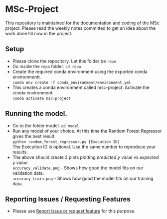 # MSc-Project
This repository is maintained for the documentation and coding of the MSc project.
Please read the weekly notes committed to get an idea about the work done till now in the project.

## Setup
* Please clone the repository. Let this folder be `repo`
* Go inside the `repo` folder. `cd repo`
* Create the required conda environment using the exported conda environmentt.  
`conda env create -f conda_environment/environment.yml`
* This creates a conda environment called msc-project. Activate the conda environment.  
`conda activate msc-project`

## Running the model.
* Go to the folder model. `cd model`
* Run any model of your choice. At this time the Random Forest Regressor gives the best result.  
``python random_forest_regresser.py [Execution ID]``  
The Execution ID is optional. Use the same number to reproduce your results.
* The above should create 2 plots plotting *predicted y value* vs *expected y value*.  
`accuracy_validate.png` - Shows how good the model fits on our validation data.  
`accuracy_train.png` - Shows how good the model fits on our training data.

## Reporting Issues / Requesting Features
* Please use [Report issue or request feature](https://github.com/abduskhazi/MSc-Project/issues "Named link title") for this purpose.
